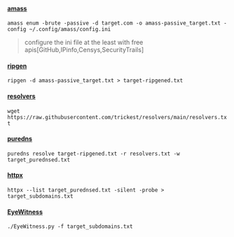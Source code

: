 #### <a href="https://github.com/OWASP/Amass">amass</a>
``amass enum -brute -passive -d target.com -o amass-passive_target.txt -config ~/.config/amass/config.ini``
> configure the ini file at the least with free apis[GitHub,IPinfo,Censys,SecurityTrails]


#### <a href="https://github.com/resyncgg/ripgen">ripgen</a>
``ripgen -d amass-passive_target.txt > target-ripgened.txt``


#### <a href="https://github.com/trickest/resolvers">resolvers</a>
``wget https://raw.githubusercontent.com/trickest/resolvers/main/resolvers.txt``


#### <a href="https://github.com/d3mondev/puredns">puredns</a>
``puredns resolve target-ripgened.txt -r resolvers.txt -w target_purednsed.txt``


#### <a href="https://github.com/projectdiscovery/httpx">httpx</a>
``httpx --list target_purednsed.txt -silent -probe > target_subdomains.txt``


#### <a href="https://github.com/FortyNorthSecurity/EyeWitness">EyeWitness</a>
``./EyeWitness.py -f target_subdomains.txt``

